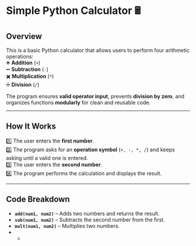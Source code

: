 # **Simple Python Calculator** 🖩  

## **Overview**  
This is a basic Python calculator that allows users to perform four arithmetic operations:  
➕ **Addition** (`+`)  
➖ **Subtraction** (`-`)  
✖️ **Multiplication** (`*`)  
➗ **Division** (`/`)  

The program ensures **valid operator input**, prevents **division by zero**, and organizes functions **modularly** for clean and reusable code.  

---

## **How It Works**  
1️⃣ The user enters the **first number**.  
2️⃣ The program asks for an **operation symbol** (`+, -, *, /`) and keeps asking until a valid one is entered.  
3️⃣ The user enters the **second number**.  
4️⃣ The program performs the calculation and displays the result.  

---

## **Code Breakdown**  

- **`add(num1, num2)`** – Adds two numbers and returns the result.  
- **`sub(num1, num2)`** – Subtracts the second number from the first.  
- **`mult(num1, num2)`** – Multiplies two numbers.  
- *
